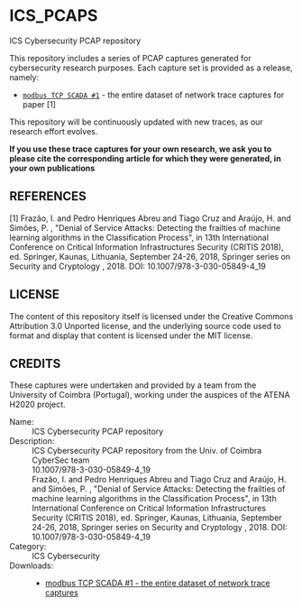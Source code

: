 # ICS_PCAPS
ICS Cybersecurity PCAP repository

This repository includes a series of PCAP captures generated for cybersecurity research purposes. Each capture set is provided as a release, namely:

* [`modbus TCP SCADA #1`](https://github.com/tjcruz-dei/ICS_PCAPS/releases/tag/MODBUSTCP%231) - the entire dataset of network trace captures for paper [1]

This repository will be continuously updated with new traces, as our research effort evolves.

**If you use these trace captures for your own research, we ask you to please cite the corresponding article for which they were generated, in your own publications**

## REFERENCES

[1] Frazão, I. and Pedro Henriques Abreu and Tiago Cruz and Araújo, H. and Simões, P. , "Denial of Service Attacks: Detecting the frailties of machine learning algorithms in the Classification Process", in 13th International Conference on Critical Information Infrastructures Security (CRITIS 2018), ed. Springer, Kaunas, Lithuania, September 24-26, 2018, Springer series on Security and Cryptology , 2018. DOI: 10.1007/978-3-030-05849-4_19

## LICENSE

The content of this repository itself is licensed under the Creative Commons Attribution 3.0 Unported license, and the underlying source code used to format and display that content is licensed under the MIT license.

## CREDITS

These captures were undertaken and provided by a team from the University of Coimbra (Portugal), working under the auspices of the ATENA H2020 project.

<dl>      
      <article about="ICS_PCAPS" typeof="dcat:Dataset">
  <dl>
    <dt>Name:</dt>
    <dd property="dc:title">ICS Cybersecurity PCAP repository</dd>
    <dt>Description:</dt>
    <dd property="dc:description">ICS Cybersecurity PCAP repository from the Univ. of Coimbra CyberSec team</dd>
    <dd property="dc:identifier">10.1007/978-3-030-05849-4_19</dd>
    <dd property="dc:citation">Frazão, I. and Pedro Henriques Abreu and Tiago Cruz and Araújo, H. and Simões, P. , "Denial of Service Attacks: Detecting the frailties of machine learning algorithms in the Classification Process", in 13th International Conference on Critical Information Infrastructures Security (CRITIS 2018), ed. Springer, Kaunas, Lithuania, September 24-26, 2018, Springer series on Security and Cryptology , 2018. DOI: 10.1007/978-3-030-05849-4_19</dd>    
    <dt>Category:</dt>
    <dd rel="dc:subject">ICS Cybersecurity</dd>
    <dt class="field-label">Downloads:</dt>
    <dd>
      <ul>
        <li>
          <a rel="dcat:distribution" href="https://github.com/tjcruz-dei/ICS_PCAPS/releases/tag/MODBUSTCP%231"><span property="dcat:mediaType" content="text/html" >modbus TCP SCADA #1 - the entire dataset of network trace captures</span></a>
        </li>
      </ul>
    </dd>
  </dl>
</article>
</dl>

